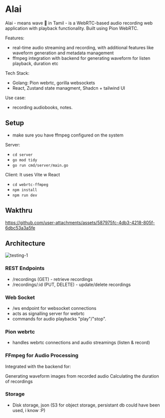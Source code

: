 # Alai
Alai - means wave 🌊 in Tamil - is a WebRTC-based audio recording web application with playback functionality. Built using Pion WebRTC.

Features:

- real-time audio streaming and recording, with additional features like waveform generation and metadata management
- ffmpeg integration with backend for generating waveform for listen playback, duration etc

Tech Stack:

- Golang: Pion webrtc, gorilla websockets
- React, Zustand state managment, Shadcn + tailwind UI

Use case:

- recording audiobooks, notes.

## Setup
- make sure you have ffmpeg configured on the system

Server:
- ```cd server```
- ```go mod tidy```
- ```go run cmd/server/main.go```
  
Client:
It uses Vite w React
- ```cd webrtc-ffmpeg```
- ```npm install```
- ```npm run dev```

## Wakthru


https://github.com/user-attachments/assets/587975fc-4db3-4218-805f-6dbc53a3a5fe


## Architecture
![testing-1](https://github.com/user-attachments/assets/ad3d0abc-b241-400d-8936-ea4391a95893)

### REST Endpoints

- /recordings (GET) - retrieve recordings
- /recordings/:id (PUT, DELETE) - update/delete recordings

### Web Socket

- /ws endpoint for websocket connections
- acts as signalling server for webrtc
- commands for audio playbacks "play"/"stop".

### Pion webrtc

- handles webrtc connections and audio streamings (listen & record)

### FFmpeg for Audio Processing

Integrated with the backend for:

Generating waveform images from recorded audio
Calculating the duration of recordings

### Storage

- Disk storage, json (S3 for object storage, persistant db could have been used, i know :P)

